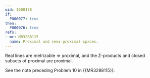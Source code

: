 ```yaml
---
uid: I000178
if:
  P000077: true
then:
  P000076: true
refs:
- mr: MR3288115
  name: Proximal and semi-proximal spaces.
---
```


Real lines are metrizable => proximal, and the $\Sigma$-products and closed subsets of proximal are proximal.

See the note preceding Problem 10 in {{MR3288115}}.
